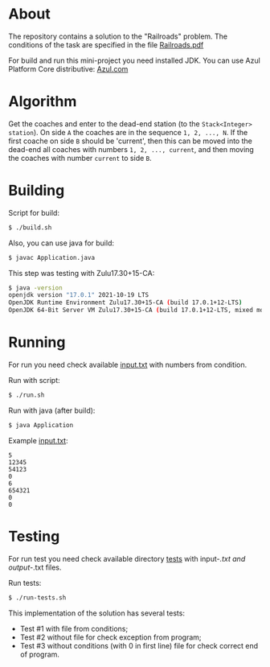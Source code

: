 About
========

The repository contains a solution to the "Railroads" problem. The conditions of the task are specified in the file [Railroads.pdf](./Railroads.pdf)

For build and run this mini-project you need installed JDK.
You can use Azul Platform Core distributive: [Azul.com](https://www.azul.com/downloads/)

Algorithm
========

Get the coaches and enter to the dead-end station (to the `Stack<Integer> station`).
On side `A` the coaches are in the sequence `1, 2, ..., N`. 
If the first coache on side `B` should be 'current',
then this can be moved into the dead-end all coaches with numbers `1, 2, ..., current`,
and then moving the coaches with number `current` to side `B`.

Building
========

Script for build:
```bash
$ ./build.sh
```

Also, you can use java for build:
```bash
$ javac Application.java
```

This step was testing with Zulu17.30+15-CA:
```bash
$ java -version 
openjdk version "17.0.1" 2021-10-19 LTS
OpenJDK Runtime Environment Zulu17.30+15-CA (build 17.0.1+12-LTS)
OpenJDK 64-Bit Server VM Zulu17.30+15-CA (build 17.0.1+12-LTS, mixed mode, sharing)
```

Running
===

For run you need check available [input.txt](./input.txt) with numbers from condition. 

Run with script:
```bash
$ ./run.sh
```
Run with java (after build):
```bash
$ java Application
```
Example [input.txt](./input.txt):
```text
5
12345
54123
0
6
654321
0
0

```

Testing
========

For run test you need check available directory [tests](./tests) with input-*.txt and output-*.txt files.

Run tests:
```bash
$ ./run-tests.sh
```

This implementation of the solution has several tests:
* Test #1 with file from conditions;
* Test #2 without file for check exception from program;
* Test #3 without conditions (with 0 in first line) file for check correct end of program.
